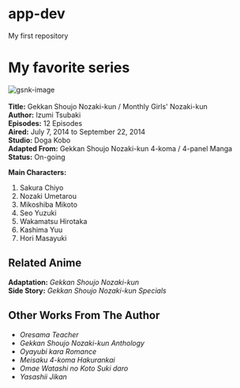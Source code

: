 # app-dev
My first repository

# My favorite series

![gsnk-image](https://cdn.myanimelist.net/images/anime/5/66083l.jpg) <br><br>
**Title:** Gekkan Shoujo Nozaki-kun / Monthly Girls' Nozaki-kun <br>
**Author:** Izumi Tsubaki <br>
**Episodes:** 12 Episodes <br>
**Aired:** July 7, 2014 to September 22, 2014 <br>
**Studio:** Doga Kobo <br>
**Adapted From:** Gekkan Shoujo Nozaki-kun 4-koma / 4-panel Manga <br>
**Status:** On-going <br>

**Main Characters:**
1. Sakura Chiyo
2. Nozaki Umetarou
3. Mikoshiba Mikoto
4. Seo Yuzuki
5. Wakamatsu Hirotaka
6. Kashima Yuu
7. Hori Masayuki <br>

## Related Anime
**Adaptation:** *Gekkan Shoujo Nozaki-kun <br>*
**Side Story:** *Gekkan Shoujo Nozaki-kun Specials*

## Other Works From The Author
- *Oresama Teacher*
- *Gekkan Shoujo Nozaki-kun Anthology*
- *Oyayubi kara Romance*
- *Meisaku 4-koma Hakurankai*
- *Omae Watashi no Koto Suki daro*
- *Yasashii Jikan*
